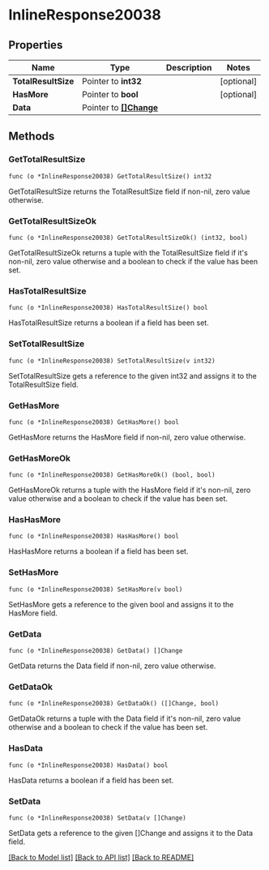 # InlineResponse20038

## Properties

Name | Type | Description | Notes
------------ | ------------- | ------------- | -------------
**TotalResultSize** | Pointer to **int32** |  | [optional] 
**HasMore** | Pointer to **bool** |  | [optional] 
**Data** | Pointer to [**[]Change**](Change.md) |  | 

## Methods

### GetTotalResultSize

`func (o *InlineResponse20038) GetTotalResultSize() int32`

GetTotalResultSize returns the TotalResultSize field if non-nil, zero value otherwise.

### GetTotalResultSizeOk

`func (o *InlineResponse20038) GetTotalResultSizeOk() (int32, bool)`

GetTotalResultSizeOk returns a tuple with the TotalResultSize field if it's non-nil, zero value otherwise
and a boolean to check if the value has been set.

### HasTotalResultSize

`func (o *InlineResponse20038) HasTotalResultSize() bool`

HasTotalResultSize returns a boolean if a field has been set.

### SetTotalResultSize

`func (o *InlineResponse20038) SetTotalResultSize(v int32)`

SetTotalResultSize gets a reference to the given int32 and assigns it to the TotalResultSize field.

### GetHasMore

`func (o *InlineResponse20038) GetHasMore() bool`

GetHasMore returns the HasMore field if non-nil, zero value otherwise.

### GetHasMoreOk

`func (o *InlineResponse20038) GetHasMoreOk() (bool, bool)`

GetHasMoreOk returns a tuple with the HasMore field if it's non-nil, zero value otherwise
and a boolean to check if the value has been set.

### HasHasMore

`func (o *InlineResponse20038) HasHasMore() bool`

HasHasMore returns a boolean if a field has been set.

### SetHasMore

`func (o *InlineResponse20038) SetHasMore(v bool)`

SetHasMore gets a reference to the given bool and assigns it to the HasMore field.

### GetData

`func (o *InlineResponse20038) GetData() []Change`

GetData returns the Data field if non-nil, zero value otherwise.

### GetDataOk

`func (o *InlineResponse20038) GetDataOk() ([]Change, bool)`

GetDataOk returns a tuple with the Data field if it's non-nil, zero value otherwise
and a boolean to check if the value has been set.

### HasData

`func (o *InlineResponse20038) HasData() bool`

HasData returns a boolean if a field has been set.

### SetData

`func (o *InlineResponse20038) SetData(v []Change)`

SetData gets a reference to the given []Change and assigns it to the Data field.


[[Back to Model list]](../README.md#documentation-for-models) [[Back to API list]](../README.md#documentation-for-api-endpoints) [[Back to README]](../README.md)



